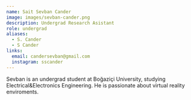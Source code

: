```yaml
---
name: Sait Sevban Cander
image: images/sevban-cander.png
description: Undergrad Research Asistant
role: undergrad
aliases:
  - S. Cander
  - S Cander
links:
  email: candersevban@gmail.com
  instagram: sscander
---
```


Sevban is  an undergrad student at Boğaziçi University, studying Electrical&Electronics Engineering. He is passionate about virtual reality enviroments. 
